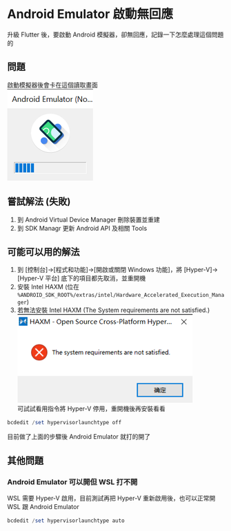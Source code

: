 # Android Emulator 啟動無回應


升級 Flutter 後，要啟動 Android 模擬器，卻無回應，記錄一下怎麼處理這個問題的

<!--more-->

## 問題
啟動模擬器後會卡在這個讀取畫面  
![no response](no-response.png)

## 嘗試解法 (失敗)
1. 到 Android Virtual Device Manager 刪除裝置並重建
2. 到 SDK Managr 更新 Android API 及相關 Tools

## 可能可以用的解法
1. 到 [控制台]->[程式和功能]->[開啟或關閉 Windows 功能]，將 [Hyper-V]->[Hyper-V 平台] 底下的項目都先取消，並重開機
2. 安裝 Intel HAXM (位在 `%ANDROID_SDK_ROOT%/extras/intel/Hardware_Accelerated_Execution_Manager`)
3. 若無法安裝 Intel HAXM (The System requirements are not satisfied.)  
![HAXM Error](haxm-error.png)  
可試試看用指令將 Hyper-V 停用，重開機後再安裝看看

```powershell
bcdedit /set hypervisorlaunchtype off
```

目前做了上面的步驟後 Android Emulator 就打的開了

## 其他問題
### Android Emulator 可以開但 WSL 打不開
WSL 需要 Hyper-V 啟用，目前測試再把 Hyper-V 重新啟用後，也可以正常開 WSL 跟 Android Emulator

```powershell
bcdedit /set hypervisorlaunchtype auto
```

